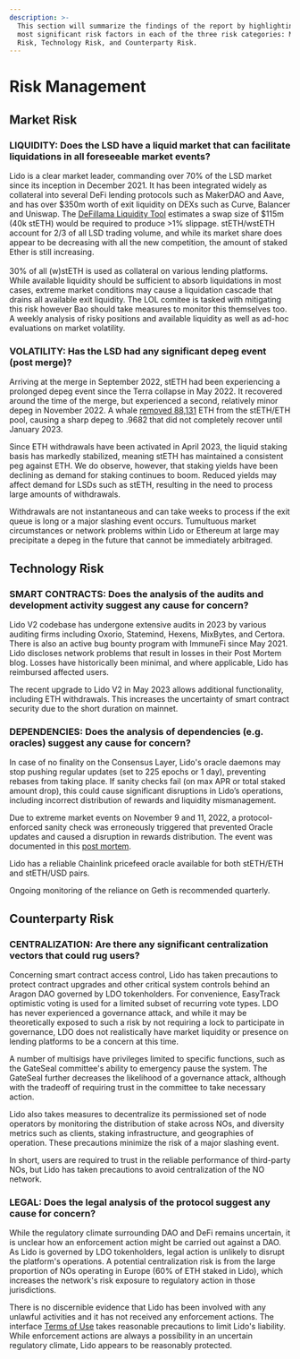 ```yaml
---
description: >-
  This section will summarize the findings of the report by highlighting the
  most significant risk factors in each of the three risk categories: Market
  Risk, Technology Risk, and Counterparty Risk.
---
```


# Risk Management

## Market Risk <a href="#id-611-market-risk" id="id-611-market-risk"></a>

### **LIQUIDITY: Does the LSD have a liquid market that can facilitate liquidations in all foreseeable market events?**

Lido is a clear market leader, commanding over 70% of the LSD market since its inception in December 2021. It has been integrated widely as collateral into several DeFi lending protocols such as MakerDAO and Aave, and has over $350m worth of exit liquidity on DEXs such as Curve, Balancer and Uniswap. The [DeFillama Liquidity Tool](https://defillama.com/liquidity) estimates a swap size of $115m (40k stETH) would be required to produce >1% slippage. stETH/wstETH account for 2/3 of all LSD trading volume, and while its market share does appear to be decreasing with all the new competition, the amount of staked Ether is still increasing. \
\
30% of all (w)stETH is used as collateral on various lending platforms. While available liquidity should be sufficient to absorb liquidations in most cases, extreme market conditions may cause a liquidation cascade that drains all available exit liquidity.  The LOL comitee is tasked with mitigating this risk however Bao should take measures to monitor this themselves too. A weekly analysis of risky positions and available liquidity as well as ad-hoc evaluations on market volatility.

### **VOLATILITY: Has the LSD had any significant depeg event (post merge)?**

Arriving at the merge in September 2022, stETH had been experiencing a prolonged depeg event since the Terra collapse in May 2022. It recovered around the time of the merge, but experienced a second, relatively minor depeg in November 2022. A whale [removed 88,131](https://twitter.com/lookonchain/status/1595719510387875840?s=20) ETH from the stETH/ETH pool, causing a sharp depeg to .9682 that did not completely recover until January 2023.

Since ETH withdrawals have been activated in April 2023, the liquid staking basis has markedly stabilized, meaning stETH has maintained a consistent peg against ETH. We do observe, however, that staking yields have been declining as demand for staking continues to boom. Reduced yields may affect demand for LSDs such as stETH, resulting in the need to process large amounts of withdrawals.

Withdrawals are not instantaneous and can take weeks to process if the exit queue is long or a major slashing event occurs. Tumultuous market circumstances or network problems within Lido or Ethereum at large may precipitate a depeg in the future that cannot be immediately arbitraged.

## Technology Risk <a href="#id-612-technology-risk" id="id-612-technology-risk"></a>

### **SMART CONTRACTS: Does the analysis of the audits and development activity suggest any cause for concern?**

Lido V2 codebase has undergone extensive audits in 2023 by various auditing firms including Oxorio, Statemind, Hexens, MixBytes, and Certora. There is also an active bug bounty program with ImmuneFi since May 2021. Lido discloses network problems that result in losses in their Post Mortem blog. Losses have historically been minimal, and where applicable, Lido has reimbursed affected users.

The recent upgrade to Lido V2 in May 2023 allows additional functionality, including ETH withdrawals. This increases the uncertainty of smart contract security due to the short duration on mainnet.

### **DEPENDENCIES: Does the analysis of dependencies (e.g. oracles) suggest any cause for concern?**

In case of no finality on the Consensus Layer, Lido's oracle daemons may stop pushing regular updates (set to 225 epochs or 1 day), preventing rebases from taking place. If sanity checks fail (on max APR or total staked amount drop), this could cause significant disruptions in Lido’s operations, including incorrect distribution of rewards and liquidity mismanagement.

Due to extreme market events on November 9 and 11, 2022, a protocol-enforced sanity check was erroneously triggered that prevented Oracle updates and caused a disruption in rewards distribution. The event was documented in this [post mortem](https://blog.lido.fi/postmortem-disrupted-rewards-distribution-due-to-missed-oracle-reports/).

Lido has a reliable Chainlink pricefeed oracle available for both stETH/ETH and stETH/USD pairs.

Ongoing monitoring of the reliance on Geth is recommended quarterly.

## Counterparty Risk <a href="#id-613-counterparty-risk" id="id-613-counterparty-risk"></a>

### **CENTRALIZATION: Are there any significant centralization vectors that could rug users?**

Concerning smart contract access control, Lido has taken precautions to protect contract upgrades and other critical system controls behind an Aragon DAO governed by LDO tokenholders. For convenience, EasyTrack optimistic voting is used for a limited subset of recurring vote types. LDO has never experienced a governance attack, and while it may be theoretically exposed to such a risk by not requiring a lock to participate in governance, LDO does not realistically have market liquidity or presence on lending platforms to be a concern at this time.

A number of multisigs have privileges limited to specific functions, such as the GateSeal committee's ability to emergency pause the system. The GateSeal further decreases the likelihood of a governance attack, although with the tradeoff of requiring trust in the committee to take necessary action.

Lido also takes measures to decentralize its permissioned set of node operators by monitoring the distribution of stake across NOs, and diversity metrics such as clients, staking infrastructure, and geographies of operation. These precautions minimize the risk of a major slashing event.

In short, users are required to trust in the reliable performance of third-party NOs, but Lido has taken precautions to avoid centralization of the NO network.

### **LEGAL: Does the legal analysis of the protocol suggest any cause for concern?**

While the regulatory climate surrounding DAO and DeFi remains uncertain, it is unclear how an enforcement action might be carried out against a DAO. As Lido is governed by LDO tokenholders, legal action is unlikely to disrupt the platform's operations. A potential centralization risk is from the large proportion of NOs operating in Europe (60% of ETH staked in Lido), which increases the network's risk exposure to regulatory action in those jurisdictions.

There is no discernible evidence that Lido has been involved with any unlawful activities and it has not received any enforcement actions. The interface [Terms of Use](https://lido.fi/terms-of-use) takes reasonable precautions to limit Lido's liability. While enforcement actions are always a possibility in an uncertain regulatory climate, Lido appears to be reasonably protected.

## &#x20;<a href="#id-614-risk-rating" id="id-614-risk-rating"></a>
